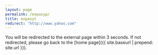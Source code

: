 ```yaml
---
layout: page
permalink: /expasyp/
title: expasyt
redirect: "http://www.yahoo.com"
---
```


You will be redirected to the external page within 3 seconds. If not redirected, please go back to the [home page]({{ site.baseurl | prepend: site.url }}).
